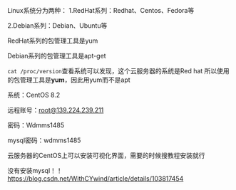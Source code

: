 Linux系统分为两种：
1.RedHat系列：Redhat、Centos、Fedora等

2.Debian系列：Debian、Ubuntu等

RedHat系列的包管理工具是yum

Debian系列的包管理工具是apt-get

`cat /proc/version`查看系统可以发现，这个云服务器的系统是Red hat 所以使用的包管理工具是**yum**，因此用yum而不是apt

系统：CentOS 8.2

远程账号：root@139.224.239.211

密码：Wdmms1485



mysql密码：wdmms1485



云服务器的CentOS上可以安装可视化界面，需要的时候搜教程安装就行

没有安装mysql！！https://blog.csdn.net/WithCYwind/article/details/103817454